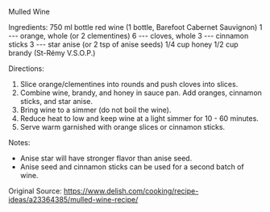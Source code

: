 Mulled Wine


Ingredients:
     750 ml   bottle red wine (1 bottle, Barefoot Cabernet Sauvignon)
       1 ---  orange, whole (or 2 clementines)
       6 ---  cloves, whole
       3 ---  cinnamon sticks
       3 ---  star anise (or 2 tsp of anise seeds)
     1/4 cup  honey
     1/2 cup  brandy (St-Rémy V.S.O.P.)


Directions:
   1. Slice orange/clementines into rounds and push cloves into slices.
   2. Combine wine, brandy, and honey in sauce pan.  Add oranges, cinnamon
      sticks, and star anise.
   3. Bring wine to a simmer (do not boil the wine).
   4. Reduce heat to low and keep wine at a light simmer for 10 - 60 minutes.
   5. Serve warm garnished with orange slices or cinnamon sticks.
   

Notes:
   * Anise star will have stronger flavor than anise seed.
   * Anise seed and cinnamon sticks can be used for a second batch of wine.


Original Source:
   https://www.delish.com/cooking/recipe-ideas/a23364385/mulled-wine-recipe/

